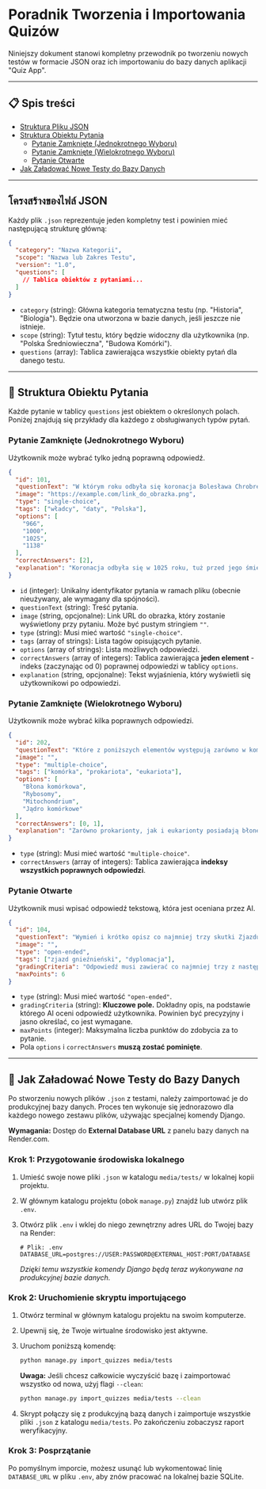 # Poradnik Tworzenia i Importowania Quizów

Niniejszy dokument stanowi kompletny przewodnik po tworzeniu nowych testów w formacie JSON oraz ich importowaniu do bazy danych aplikacji "Quiz App".

---

## 📋 Spis treści

- [Struktura Pliku JSON](#-struktura-pliku-json)
- [Struktura Obiektu Pytania](#-struktura-obiektu-pytania)
  - [Pytanie Zamknięte (Jednokrotnego Wyboru)](#pytanie-zamknięte-jednokrotnego-wyboru)
  - [Pytanie Zamknięte (Wielokrotnego Wyboru)](#pytanie-zamknięte-wielokrotnego-wyboru)
  - [Pytanie Otwarte](#pytanie-otwarte)
- [Jak Załadować Nowe Testy do Bazy Danych](#-jak-załadować-nowe-testy-do-bazy-danych)

---

## โครงสร้างของไฟล์ JSON

Każdy plik `.json` reprezentuje jeden kompletny test i powinien mieć następującą strukturę główną:

```json
{
  "category": "Nazwa Kategorii",
  "scope": "Nazwa lub Zakres Testu",
  "version": "1.0",
  "questions": [
    // Tablica obiektów z pytaniami...
  ]
}
```

-   `category` (string): Główna kategoria tematyczna testu (np. "Historia", "Biologia"). Będzie ona utworzona w bazie danych, jeśli jeszcze nie istnieje.
-   `scope` (string): Tytuł testu, który będzie widoczny dla użytkownika (np. "Polska Średniowieczna", "Budowa Komórki").
-   `questions` (array): Tablica zawierająca wszystkie obiekty pytań dla danego testu.

---

## 📝 Struktura Obiektu Pytania

Każde pytanie w tablicy `questions` jest obiektem o określonych polach. Poniżej znajdują się przykłady dla każdego z obsługiwanych typów pytań.

### Pytanie Zamknięte (Jednokrotnego Wyboru)

Użytkownik może wybrać tylko jedną poprawną odpowiedź.

```json
{
  "id": 101,
  "questionText": "W którym roku odbyła się koronacja Bolesława Chrobrego?",
  "image": "https://example.com/link_do_obrazka.png",
  "type": "single-choice",
  "tags": ["władcy", "daty", "Polska"],
  "options": [
    "966",
    "1000",
    "1025",
    "1138"
  ],
  "correctAnswers": [2],
  "explanation": "Koronacja odbyła się w 1025 roku, tuż przed jego śmiercią."
}
```

-   `id` (integer): Unikalny identyfikator pytania w ramach pliku (obecnie nieużywany, ale wymagany dla spójności).
-   `questionText` (string): Treść pytania.
-   `image` (string, opcjonalne): Link URL do obrazka, który zostanie wyświetlony przy pytaniu. Może być pustym stringiem `""`.
-   `type` (string): Musi mieć wartość `"single-choice"`.
-   `tags` (array of strings): Lista tagów opisujących pytanie.
-   `options` (array of strings): Lista możliwych odpowiedzi.
-   `correctAnswers` (array of integers): Tablica zawierająca **jeden element** - indeks (zaczynając od 0) poprawnej odpowiedzi w tablicy `options`.
-   `explanation` (string, opcjonalne): Tekst wyjaśnienia, który wyświetli się użytkownikowi po odpowiedzi.

### Pytanie Zamknięte (Wielokrotnego Wyboru)

Użytkownik może wybrać kilka poprawnych odpowiedzi.

```json
{
  "id": 202,
  "questionText": "Które z poniższych elementów występują zarówno w komórkach prokariotycznych, jak i eukariotycznych?",
  "image": "",
  "type": "multiple-choice",
  "tags": ["komórka", "prokariota", "eukariota"],
  "options": [
    "Błona komórkowa",
    "Rybosomy",
    "Mitochondrium",
    "Jądro komórkowe"
  ],
  "correctAnswers": [0, 1],
  "explanation": "Zarówno prokarionty, jak i eukarionty posiadają błonę komórkową oraz rybosomy."
}
```

-   `type` (string): Musi mieć wartość `"multiple-choice"`.
-   `correctAnswers` (array of integers): Tablica zawierająca **indeksy wszystkich poprawnych odpowiedzi**.

### Pytanie Otwarte

Użytkownik musi wpisać odpowiedź tekstową, która jest oceniana przez AI.

```json
{
  "id": 104,
  "questionText": "Wymień i krótko opisz co najmniej trzy skutki Zjazdu Gnieźnieńskiego z 1000 roku.",
  "image": "",
  "type": "open-ended",
  "tags": ["zjazd gnieźnieński", "dyplomacja"],
  "gradingCriteria": "Odpowiedź musi zawierać co najmniej trzy z następujących skutków, z krótkim wyjaśnieniem: 1. Utworzenie niezależnej polskiej metropolii kościelnej. 2. Umocnienie pozycji międzynarodowej Polski. 3. Symboliczne uznanie suwerenności państwa przez Cesarstwo.",
  "maxPoints": 6
}
```

-   `type` (string): Musi mieć wartość `"open-ended"`.
-   `gradingCriteria` (string): **Kluczowe pole.** Dokładny opis, na podstawie którego AI oceni odpowiedź użytkownika. Powinien być precyzyjny i jasno określać, co jest wymagane.
-   `maxPoints` (integer): Maksymalna liczba punktów do zdobycia za to pytanie.
-   Pola `options` i `correctAnswers` **muszą zostać pominięte**.

---

## 🚀 Jak Załadować Nowe Testy do Bazy Danych

Po stworzeniu nowych plików `.json` z testami, należy zaimportować je do produkcyjnej bazy danych. Proces ten wykonuje się jednorazowo dla każdego nowego zestawu plików, używając specjalnej komendy Django.

**Wymagania:** Dostęp do **External Database URL** z panelu bazy danych na Render.com.

### Krok 1: Przygotowanie środowiska lokalnego

1.  Umieść swoje nowe pliki `.json` w katalogu `media/tests/` w lokalnej kopii projektu.
2.  W głównym katalogu projektu (obok `manage.py`) znajdź lub utwórz plik `.env`.
3.  Otwórz plik `.env` i wklej do niego zewnętrzny adres URL do Twojej bazy na Render:

    ```env
    # Plik: .env
    DATABASE_URL=postgres://USER:PASSWORD@EXTERNAL_HOST:PORT/DATABASE
    ```
    *Dzięki temu wszystkie komendy Django będą teraz wykonywane na produkcyjnej bazie danych.*

### Krok 2: Uruchomienie skryptu importującego

1.  Otwórz terminal w głównym katalogu projektu na swoim komputerze.
2.  Upewnij się, że Twoje wirtualne środowisko jest aktywne.
3.  Uruchom poniższą komendę:

    ```bash
    python manage.py import_quizzes media/tests
    ```
    **Uwaga:** Jeśli chcesz całkowicie wyczyścić bazę i zaimportować wszystko od nowa, użyj flagi `--clean`:
    ```bash
    python manage.py import_quizzes media/tests --clean
    ```

4.  Skrypt połączy się z produkcyjną bazą danych i zaimportuje wszystkie pliki `.json` z katalogu `media/tests`. Po zakończeniu zobaczysz raport weryfikacyjny.

### Krok 3: Posprzątanie

Po pomyślnym imporcie, możesz usunąć lub wykomentować linię `DATABASE_URL` w pliku `.env`, aby znów pracować na lokalnej bazie SQLite.
